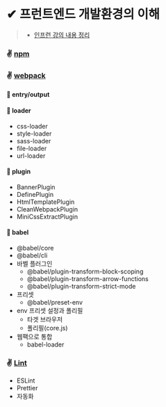 # ✔ 프런트엔드 개발환경의 이해
> - [인프런 강의 내용 정리](https://www.inflearn.com/course/%ED%94%84%EB%A1%A0%ED%8A%B8%EC%97%94%EB%93%9C-%EA%B0%9C%EB%B0%9C%ED%99%98%EA%B2%BD)
### ✌ [npm](https://github.com/saseungmin/Webpack-Babel-Lint-tutorial/tree/master/npm)
### ✌ [webpack](https://github.com/saseungmin/Webpack-Babel-Lint-tutorial/tree/master/webpack-study)
#### 🌈 entry/output
#### 🌈 loader
- css-loader
- style-loader
- sass-loader
- file-loader
- url-loader
#### 🌈 plugin
- BannerPlugin
- DefinePlugin
- HtmlTemplatePlugin
- CleanWebpackPlugin
- MiniCssExtractPlugin
#### 🌈 babel
- @babel/core 
- @babel/cli
- 바벨 플러그인
    - @babel/plugin-transform-block-scoping
    - @babel/plugin-transform-arrow-functions
    - @babel/plugin-transform-strict-mode
- 프리셋
    - @babel/preset-env
- env 프리셋 설정과 폴리필
    - 타겟 브라우저
    - 폴리필(core.js)
- 웹팩으로 통합
    - babel-loader
### ✌ [Lint](https://github.com/saseungmin/Webpack-Babel-Lint-tutorial/blob/master/webpack-study/Lint.md)
- ESLint
- Prettier
- 자동화
